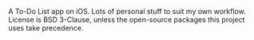 A To-Do List app on iOS. Lots of personal stuff to suit my own workflow. 
License is BSD 3-Clause, unless the open-source packages this project uses take precedence. 
